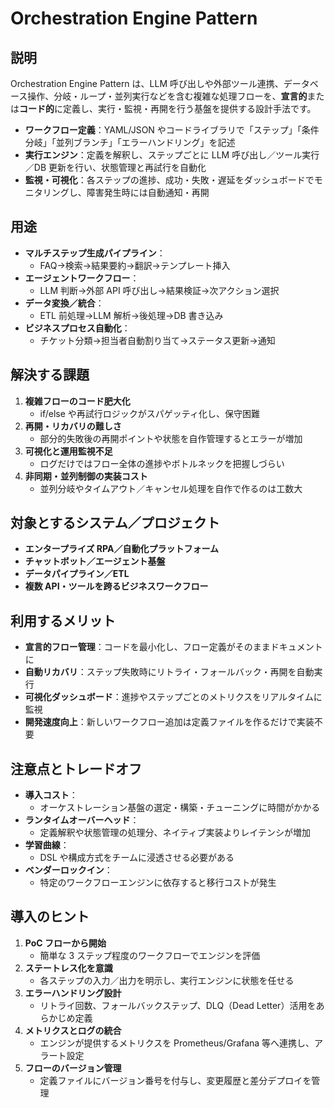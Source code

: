 # Orchestration Engine Pattern

## 説明  
Orchestration Engine Pattern は、LLM 呼び出しや外部ツール連携、データベース操作、分岐・ループ・並列実行などを含む複雑な処理フローを、**宣言的**または**コード的**に定義し、実行・監視・再開を行う基盤を提供する設計手法です。  
- **ワークフロー定義**：YAML/JSON やコードライブラリで「ステップ」「条件分岐」「並列ブランチ」「エラーハンドリング」を記述  
- **実行エンジン**：定義を解釈し、ステップごとに LLM 呼び出し／ツール実行／DB 更新を行い、状態管理と再試行を自動化  
- **監視・可視化**：各ステップの進捗、成功・失敗・遅延をダッシュボードでモニタリングし、障害発生時には自動通知・再開  

## 用途  
- **マルチステップ生成パイプライン**：  
  - FAQ→検索→結果要約→翻訳→テンプレート挿入  
- **エージェントワークフロー**：  
  - LLM 判断→外部 API 呼び出し→結果検証→次アクション選択  
- **データ変換／統合**：  
  - ETL 前処理→LLM 解析→後処理→DB 書き込み  
- **ビジネスプロセス自動化**：  
  - チケット分類→担当者自動割り当て→ステータス更新→通知  

## 解決する課題  
1. **複雑フローのコード肥大化**  
   - if/else や再試行ロジックがスパゲッティ化し、保守困難  
2. **再開・リカバリの難しさ**  
   - 部分的失敗後の再開ポイントや状態を自作管理するとエラーが増加  
3. **可視化と運用監視不足**  
   - ログだけではフロー全体の進捗やボトルネックを把握しづらい  
4. **非同期・並列制御の実装コスト**  
   - 並列分岐やタイムアウト／キャンセル処理を自作で作るのは工数大  

## 対象とするシステム／プロジェクト  
- **エンタープライズ RPA／自動化プラットフォーム**  
- **チャットボット／エージェント基盤**  
- **データパイプライン／ETL**  
- **複数 API・ツールを跨るビジネスワークフロー**  

## 利用するメリット  
- **宣言的フロー管理**：コードを最小化し、フロー定義がそのままドキュメントに  
- **自動リカバリ**：ステップ失敗時にリトライ・フォールバック・再開を自動実行  
- **可視化ダッシュボード**：進捗やステップごとのメトリクスをリアルタイムに監視  
- **開発速度向上**：新しいワークフロー追加は定義ファイルを作るだけで実装不要  

## 注意点とトレードオフ  
- **導入コスト**：  
  - オーケストレーション基盤の選定・構築・チューニングに時間がかかる  
- **ランタイムオーバーヘッド**：  
  - 定義解釈や状態管理の処理分、ネイティブ実装よりレイテンシが増加  
- **学習曲線**：  
  - DSL や構成方式をチームに浸透させる必要がある  
- **ベンダーロックイン**：  
  - 特定のワークフローエンジンに依存すると移行コストが発生  

## 導入のヒント  
1. **PoC フローから開始**  
   - 簡単な 3 ステップ程度のワークフローでエンジンを評価  
2. **ステートレス化を意識**  
   - 各ステップの入力／出力を明示し、実行エンジンに状態を任せる  
3. **エラーハンドリング設計**  
   - リトライ回数、フォールバックステップ、DLQ（Dead Letter）活用をあらかじめ定義  
4. **メトリクスとログの統合**  
   - エンジンが提供するメトリクスを Prometheus/Grafana 等へ連携し、アラート設定  
5. **フローのバージョン管理**  
   - 定義ファイルにバージョン番号を付与し、変更履歴と差分デプロイを管理  

